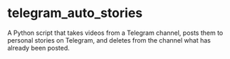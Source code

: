 # telegram_auto_stories
A Python script that takes videos from a Telegram channel, posts them to personal stories on Telegram, and deletes from the channel what has already been posted.
